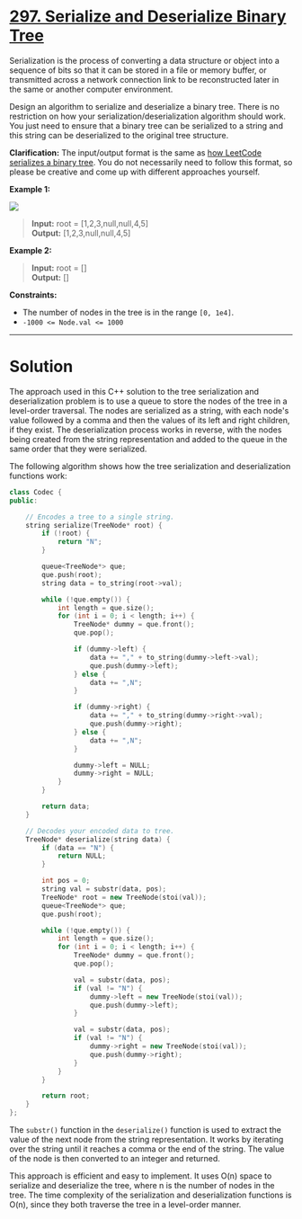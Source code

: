 # [297. Serialize and Deserialize Binary Tree](https://leetcode.com/problems/serialize-and-deserialize-binary-tree/)

Serialization is the process of converting a data structure or object into a sequence of bits so that it can be stored in a file or memory buffer, or transmitted across a network connection link to be reconstructed later in the same or another computer environment.

Design an algorithm to serialize and deserialize a binary tree. There is no restriction on how your serialization/deserialization algorithm should work. You just need to ensure that a binary tree can be serialized to a string and this string can be deserialized to the original tree structure.

**Clarification:** The input/output format is the same as [how LeetCode serializes a binary tree](https://support.leetcode.com/hc/en-us/articles/360011883654-What-does-1-null-2-3-mean-in-binary-tree-representation-). You do not necessarily need to follow this format, so please be creative and come up with different approaches yourself.

 

**Example 1:**

![](https://assets.leetcode.com/uploads/2020/09/15/serdeser.jpg)

>**Input:** root = [1,2,3,null,null,4,5]<br>
**Output:** [1,2,3,null,null,4,5]

**Example 2:**

>**Input:** root = []<br>
**Output:** []
 

**Constraints:**

- The number of nodes in the tree is in the range `[0, 1e4]`.
- `-1000 <= Node.val <= 1000`
---
# Solution

The approach used in this C++ solution to the tree serialization and deserialization problem is to use a queue to store the nodes of the tree in a level-order traversal. The nodes are serialized as a string, with each node's value followed by a comma and then the values of its left and right children, if they exist. The deserialization process works in reverse, with the nodes being created from the string representation and added to the queue in the same order that they were serialized.

The following algorithm shows how the tree serialization and deserialization functions work:

```c++
class Codec {
public:

    // Encodes a tree to a single string.
    string serialize(TreeNode* root) {
        if (!root) {
            return "N";
        }

        queue<TreeNode*> que;
        que.push(root);
        string data = to_string(root->val);

        while (!que.empty()) {
            int length = que.size();
            for (int i = 0; i < length; i++) {
                TreeNode* dummy = que.front();
                que.pop();

                if (dummy->left) {
                    data += "," + to_string(dummy->left->val);
                    que.push(dummy->left);
                } else {
                    data += ",N";
                }

                if (dummy->right) {
                    data += "," + to_string(dummy->right->val);
                    que.push(dummy->right);
                } else {
                    data += ",N";
                }

                dummy->left = NULL;
                dummy->right = NULL;
            }
        }

        return data;
    }

    // Decodes your encoded data to tree.
    TreeNode* deserialize(string data) {
        if (data == "N") {
            return NULL;
        }

        int pos = 0;
        string val = substr(data, pos);
        TreeNode* root = new TreeNode(stoi(val));
        queue<TreeNode*> que;
        que.push(root);

        while (!que.empty()) {
            int length = que.size();
            for (int i = 0; i < length; i++) {
                TreeNode* dummy = que.front();
                que.pop();

                val = substr(data, pos);
                if (val != "N") {
                    dummy->left = new TreeNode(stoi(val));
                    que.push(dummy->left);
                }

                val = substr(data, pos);
                if (val != "N") {
                    dummy->right = new TreeNode(stoi(val));
                    que.push(dummy->right);
                }
            }
        }

        return root;
    }
};
```

The `substr()` function in the `deserialize()` function is used to extract the value of the next node from the string representation. It works by iterating over the string until it reaches a comma or the end of the string. The value of the node is then converted to an integer and returned.

This approach is efficient and easy to implement. It uses O(n) space to serialize and deserialize the tree, where n is the number of nodes in the tree. The time complexity of the serialization and deserialization functions is O(n), since they both traverse the tree in a level-order manner.